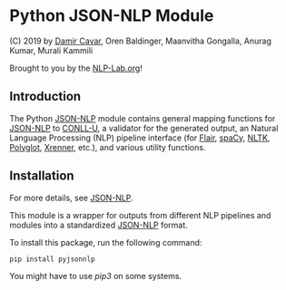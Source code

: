# Python JSON-NLP Module

(C) 2019 by [Damir Cavar], Oren Baldinger, Maanvitha Gongalla, Anurag Kumar, Murali Kammili

Brought to you by the [NLP-Lab.org]!


## Introduction


The Python [JSON-NLP] module contains general mapping functions for [JSON-NLP] to [CONLL-U], a validator for the generated output, an Natural Language Processing (NLP) pipeline interface (for [Flair], [spaCy], [NLTK], [Polyglot], [Xrenner], etc.), and various utility functions.



## Installation

For more details, see [JSON-NLP].

This module is a wrapper for outputs from different NLP pipelines and modules into a standardized [JSON-NLP] format.

To install this package, run the following command:

    pip install pyjsonnlp

You might have to use *pip3* on some systems.






[Damir Cavar]: http://damir.cavar.me/ "Damir Cavar"
[NLP-Lab.org]: http://nlp-lab.org/ "NLP-Lab.org"
[JSON-NLP]: https://github.com/dcavar/JSON-NLP "JSON-NLP"
[Flair]: https://github.com/zalandoresearch/flair "Flair"
[spaCy]: https://spacy.io/ "spaCy"
[NLTK]: http://nltk.org/ "Natural Language Processing Toolkit"
[Polyglot]: https://github.com/aboSamoor/polyglot "Polyglot" 
[Xrenner]: https://github.com/amir-zeldes/xrenner "Xrenner"
[CONLL-U]: https://universaldependencies.org/format.html "CONLL-U"
